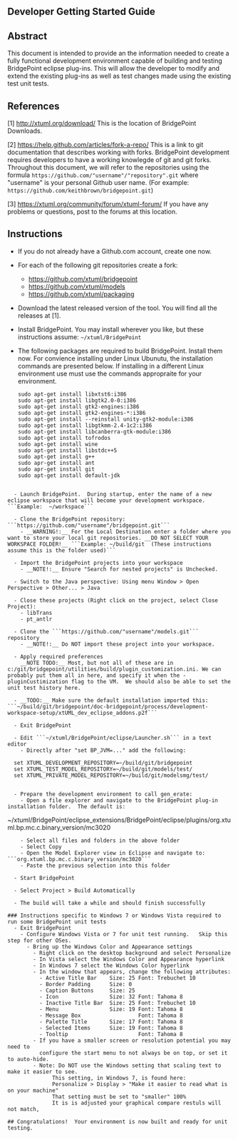 Developer Getting Started Guide
----------------------------------------


Abstract
------------
This document is intended to provide an the information needed to create a fully functional development environment capable of building and testing BridgePoint eclipse plug-ins.  This will allow the developer to modify and extend the existing plug-ins as well as test changes made using the existing test unit tests.

References
------------
[1]  http://xtuml.org/download/ This is the location of BridgePoint Downloads.

[2] https://help.github.com/articles/fork-a-repo/ This is a link to git documentation that describes working with forks. BridgePoint development requires developers to have a working knowlegde of git and git forks.  
Throughout this document, we will refer to the repositories using the formula ```https://github.com/"username"/"repository".git``` where "username" is your personal Github user name. (For example: ```https://github.com/keithbrown/bridgepoint.git```)

[3] https://xtuml.org/community/forum/xtuml-forum/ If you have any problems or questions, post to the forums at this location.

Instructions
------------

  - If you do not already have a Github.com account, create one now.

  - For each of the following git repositories create a fork:
    - https://github.com/xtuml/bridgepoint
    - https://github.com/xtuml/models
    - https://github.com/xtuml/packaging
    
  - Download the latest released version of the tool.  You will find all the releases at [1].
  
  - Install BridgePoint.  You may install wherever you like, but these instructions 
     assume:  ```~/xtuml/BridgePoint```

  - The following packages are required to build BridgePoint.  Install them now.  For convience installing
    under Linux Ubunutu, the installation commands are presented below.  If installing in a 
    different Linux environment use must use the commands appropraite for your environment.  
    ```
    sudo apt-get install libxtst6:i386  
    sudo apt-get install libgtk2.0-0:i386  
    sudo apt-get install gtk2-engines:i386  
    sudo apt-get install gtk2-engines-*:i386  
    sudo apt-get install --reinstall unity-gtk2-module:i386  
    sudo apt-get install libgtkmm-2.4-1c2:i386  
    sudo apt-get install libcanberra-gtk-module:i386  
    sudo apt-get install tofrodos   
    sudo apt-get install wine  
    sudo apt-get install libstdc++5  
    sudo apt-get install g++  
    sudo apr-get install ant  
    sudo apr-get install git  
    sudo apt-get install default-jdk  
```
  
  - Launch BridgePoint.  During startup, enter the name of a new eclipse workspace that will become your development workspace. ```Example:  ~/workspace```

  - Clone the BridgePoint repository: ```https://github.com/"username"/bridgepoint.git```
    - __WARNING!:__ For the Local Destination enter a folder where you want to store your local git repositories. __DO NOT SELECT YOUR WORKSPACE FOLDER!__ ```Example: ~/build/git  (These instructions assume this is the folder used)```

  - Import the BridgePoint projects into your workspace
    - __NOTE!:__ Ensure "Search for nested projects" is Unchecked.

  - Switch to the Java perspective: Using menu Window > Open Perspective > Other... > Java

  - Close these projects (Right click on the project, select Close Project):
    - libTrans
    - pt_antlr

  - Clone the ```https://github.com/"username"/models.git``` repository
    - __NOTE!:__ Do NOT import these project into your workspace.
    
  - Apply required preferences  
    __NOTE TODO:__ Most, but not all of these are in c:/git/bridgepoint/utilities/build/plugin_customization.ini. We can probably put them all in here, and specify it when the -pluginCustimization flag to the VM.  We should also be able to set the unit test history here.

  - __TODO:__ Make sure the default installation imported this: ```~/build/git/bridgepoint/doc-bridgepoint/process/development-workspace-setup/xtUML_dev_eclipse_addons.p2f```

  - Exit BridgePoint

  - Edit ```~/xtuml/BridgePoint/eclipse/Launcher.sh``` in a text editor
    - Directly after "set BP_JVM=..." add the following:
```      
      set XTUML_DEVELOPMENT_REPOSITORY=~/build/git/bridgepoint
      set XTUML_TEST_MODEL_REPOSITORY=~/build/git/models/test/
      set XTUML_PRIVATE_MODEL_REPOSITORY=~/build/git/modelsmg/test/
```

  - Prepare the development environment to call gen_erate:
    - Open a file explorer and navigate to the BridgePoint plug-in installation folder.  The default is:
```
~/xtuml/BridgePoint/eclipse_extensions/BridgePoint/eclipse/plugins/org.xtuml.bp.mc.c.binary_version/mc3020
```
    - Select all files and folders in the above folder
    - Select Copy
    - Open the Model Explorer view in Eclipse and navigate to: ```org.xtuml.bp.mc.c.binary_version/mc3020```
    - Paste the previous selection into this folder

  - Start BridgePoint
   
  - Select Project > Build Automatically

  - The build will take a while and should finish successfully

### Instructions specific to Windows 7 or Windows Vista required to run some BridgePoint unit tests
  - Exit BridgePoint
    - Configure Windows Vista or 7 for unit test running.   Skip this step for other OSes.
      - Bring up the Windows Color and Appearance settings
        - Right click on the desktop background and select Personalize
        - In Vista select the Windows Color and Appearance hyperlink
        - In Windows 7 select the Windows Color hyperlink
        - In the window that appears, change the following attributes:
          - Active Title Bar    Size: 25 Font: Trebuchet 10
          - Border Padding      Size: 0
          - Caption Buttons     Size: 25
          - Icon                Size: 32 Font: Tahoma 8
          - Inactive Title Bar  Size: 25 Font: Trebuchet 10
          - Menu                Size: 19 Font: Tahoma 8
          - Message Box                  Font: Tahoma 8
          - Palette Title       Size: 17 Font: Tahoma 8
          - Selected Items      Size: 19 Font: Tahoma 8
          - Tooltip                      Font: Tahoma 8
        - If you have a smaller screen or resolution potential you may need to
          configure the start menu to not always be on top, or set it to auto-hide.
        - Note: Do NOT use the Windows setting that scaling text to make it easier to see. 
              This setting, in Windows 7, is found here:
              Personalize > Display > "Make it easier to read what is on your machine"
              That setting must be set to "smaller" 100%
              It is is adjusted your graphical compare restuls will not match,

## Congratulations!  Your environment is now built and ready for unit testing.

